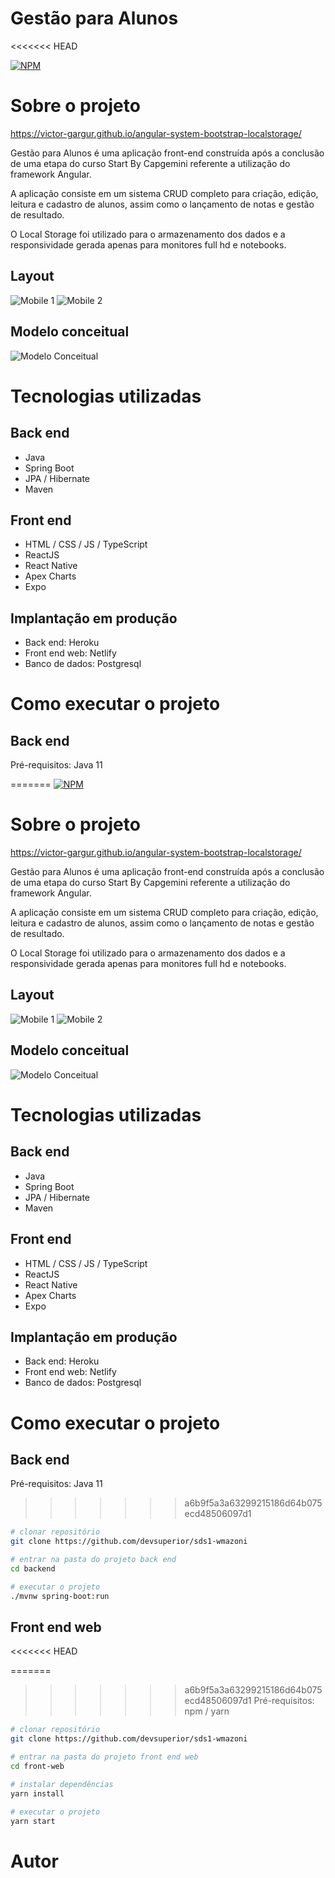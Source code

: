 # Gestão para Alunos
<<<<<<< HEAD

[![NPM](https://img.shields.io/npm/l/react)](https://github.com/victor-gargur/angular-system-bootstrap-localstorage/blob/main/LICENSE)

# Sobre o projeto

https://victor-gargur.github.io/angular-system-bootstrap-localstorage/

Gestão para Alunos é uma aplicação front-end construída após a conclusão de uma etapa do curso Start By Capgemini referente a utilização do framework Angular.

A aplicação consiste em um sistema CRUD completo para criação, edição, leitura e cadastro de alunos, assim como o lançamento de notas e gestão de resultado.

O Local Storage foi utilizado para o armazenamento dos dados e a responsividade gerada apenas para monitores full hd e notebooks.

## Layout

![Mobile 1](https://github.com/acenelio/assets/raw/main/sds1/mobile1.png) ![Mobile 2](https://github.com/acenelio/assets/raw/main/sds1/mobile2.png)

## Modelo conceitual

![Modelo Conceitual](https://github.com/acenelio/assets/raw/main/sds1/modelo-conceitual.png)

# Tecnologias utilizadas

## Back end

- Java
- Spring Boot
- JPA / Hibernate
- Maven

## Front end

- HTML / CSS / JS / TypeScript
- ReactJS
- React Native
- Apex Charts
- Expo

## Implantação em produção

- Back end: Heroku
- Front end web: Netlify
- Banco de dados: Postgresql

# Como executar o projeto

## Back end

Pré-requisitos: Java 11

=======
[![NPM](https://img.shields.io/npm/l/react)](https://github.com/victor-gargur/angular-system-bootstrap-localstorage/blob/main/LICENSE) 

# Sobre o projeto

https://victor-gargur.github.io/angular-system-bootstrap-localstorage/

Gestão para Alunos é uma aplicação front-end construída após a conclusão de uma etapa do curso Start By Capgemini referente a utilização do framework Angular. 

A aplicação consiste em um sistema CRUD completo para criação, edição, leitura e cadastro de alunos, assim como o lançamento de notas e gestão de resultado.

O Local Storage foi utilizado para o armazenamento dos dados e a responsividade gerada apenas para monitores full hd e notebooks. 

## Layout 
![Mobile 1](https://github.com/acenelio/assets/raw/main/sds1/mobile1.png) ![Mobile 2](https://github.com/acenelio/assets/raw/main/sds1/mobile2.png)



## Modelo conceitual
![Modelo Conceitual](https://github.com/acenelio/assets/raw/main/sds1/modelo-conceitual.png)

# Tecnologias utilizadas
## Back end
- Java
- Spring Boot
- JPA / Hibernate
- Maven
## Front end
- HTML / CSS / JS / TypeScript
- ReactJS
- React Native
- Apex Charts
- Expo
## Implantação em produção
- Back end: Heroku
- Front end web: Netlify
- Banco de dados: Postgresql

# Como executar o projeto

## Back end
Pré-requisitos: Java 11

>>>>>>> a6b9f5a3a63299215186d64b075ecd48506097d1
```bash
# clonar repositório
git clone https://github.com/devsuperior/sds1-wmazoni

# entrar na pasta do projeto back end
cd backend

# executar o projeto
./mvnw spring-boot:run
```

## Front end web
<<<<<<< HEAD

=======
>>>>>>> a6b9f5a3a63299215186d64b075ecd48506097d1
Pré-requisitos: npm / yarn

```bash
# clonar repositório
git clone https://github.com/devsuperior/sds1-wmazoni

# entrar na pasta do projeto front end web
cd front-web

# instalar dependências
yarn install

# executar o projeto
yarn start
```

# Autor
